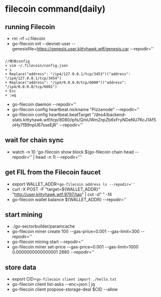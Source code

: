 # filecoin command(daily)
## running Filecoin
+ rm -rf ~/.filecoin
+ go-filecoin init --devnet-user --genesisfile=https://genesis.user.kittyhawk.wtf/genesis.car --repodir=''
    
###
    //修改config
    + vim ~/.filecoin/config.json
    + i
    + Replace("address": "/ip4/127.0.0.1/tcp/3453")("address": "/ip4/127.0.0.1/tcp/3454")
    + Replace("address": "/ip4/0.0.0.0/tcp/6000")("address": "/ip4/0.0.0.0/tcp/6001")
    + Esc
    + :wq


+ go-filecoin daemon --repodir=''
+ go-filecoin config heartbeat.nickname "Pizzanode" --repodir=''
+ go-filecoin config heartbeat.beatTarget "/dns4/backend-stats.kittyhawk.wtf/tcp/8080/ipfs/QmUWmZnpZb6xFryNDeNU7KcJ1Af5oHy7fB9npU67sseEjR" --repodir=''

## wait for chain sync
+ watch -n 10 'go-filecoin show block $(go-filecoin chain head --repodir='' | head -n 1) --repodir='''

## get FIL from the Filecoin faucet
+ export WALLET_ADDR=`go-filecoin address ls --repodir=''`
+ curl -X POST -F "target=${WALLET_ADDR}" "http://user.kittyhawk.wtf:9797/tap" | cut -d" " -f4
+ go-filecoin wallet balance ${WALLET_ADDR} --repodir=''

## start mining
+ ./go-sectorbuilder/paramcache
+ go-filecoin miner create 100 --gas-price=0.001 --gas-limit=300 --repodir=''
+ go-filecoin mining start --repodir=''
+ go-filecoin miner set-price --gas-price=0.001 --gas-limit=1000 0.0000000000000001 2880 --repodir=''

## store data
+ export CID=`go-filecoin client import ./hello.txt`
+ go-filecoin client list-asks --enc=json | jq
+ go-filecoin client propose-storage-deal <miner> $CID <ask> <duration> --allow
